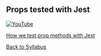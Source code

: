 ## Props tested with Jest

[![YouTube](http://img.youtube.com/vi/74PxJh45RuU/0.jpg)](https://www.youtube.com/watch?v=74PxJh45RuU)

[How we test prop methods with Jest](https://github.com/LEARNAcademy/props-review-with-jest)

[ Back to Syllabus ](../README.md#unit-three-intermediate-react)
